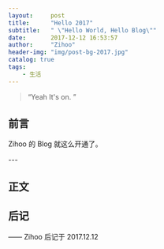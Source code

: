 ```yaml
---
layout:     post
title:      "Hello 2017"
subtitle:   " \"Hello World, Hello Blog\""
date:       2017-12-12 16:53:57
author:     "Zihoo"
header-img: "img/post-bg-2017.jpg"
catalog: true
tags:
    - 生活
---
```


> “Yeah It's on. ”


## 前言

Zihoo 的 Blog 就这么开通了。

<p id = "build"></p>
---

## 正文



## 后记



—— Zihoo 后记于 2017.12.12
